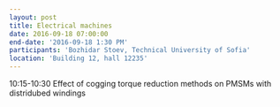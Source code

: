 ```yaml
---
layout: post
title: Electrical machines
date: 2016-09-18 07:00:00
end-date: '2016-09-18 1:30 PM'
participants: 'Bozhidar Stoev, Technical University of Sofia'
location: 'Building 12, hall 12235'
---
```



10:15-10:30 Effect of cogging torque reduction methods on PMSMs with distridubed windings